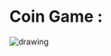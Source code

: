 # Coin Game :
<img src="https://github.com/ArunPrasanth-V/JavaScript-Learning/blob/main/Src/Screenshot%20from%202022-02-11%2012-33-41.png" alt="drawing" />
